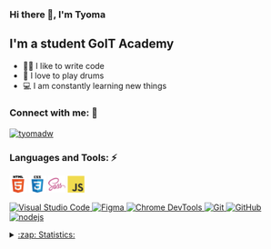 ### Hi there 👋, I'm Tyoma

## I'm a student GoIT Academy

- 👨‍💻 I like to write code
- 🥁 I love to play drums
- 💻 I am constantly learning new things

### Connect with me: 🔗

<a href="https://linkedin.com/in/tyomadw" target="blank"><img align="center" src="https://raw.githubusercontent.com/rahuldkjain/github-profile-readme-generator/master/src/images/icons/Social/linked-in-alt.svg" alt="tyomadw" width="26px" /></a>

### Languages and Tools: ⚡

<p align="left">
<img href="https://www.w3.org/html/" alt="html5" title="HTML 5" width="30" src="https://raw.githubusercontent.com/github/explore/80688e429a7d4ef2fca1e82350fe8e3517d3494d/topics/html/html.png"/>

<img href="https://www.w3schools.com/css/" alt="css3" title="CSS 3" width="30" src="https://raw.githubusercontent.com/devicons/devicon/master/icons/css3/css3-original-wordmark.svg"/>

<img href="https://sass-lang.com" alt="sass" title="SASS" width="30" src="https://raw.githubusercontent.com/github/explore/80688e429a7d4ef2fca1e82350fe8e3517d3494d/topics/sass/sass.png"/>

<a href="https://developer.mozilla.org/en-US/docs/Web/JavaScript" target="_blank">
<img alt="javascript" title="JavaScript" width="30" src="https://raw.githubusercontent.com/devicons/devicon/master/icons/javascript/javascript-original.svg"/>

</p>

<p align="left">
<img alt="Visual Studio Code" width="30" src="https://www.vectorlogo.zone/logos/visualstudio_code/visualstudio_code-icon.svg"/>

<img alt="Figma" width="30" src="https://www.vectorlogo.zone/logos/figma/figma-icon.svg"/>

<img alt="Chrome DevTools" width="30" src="https://raw.githubusercontent.com/ChromeDevTools/devtools-logo/master/Logo.svg"/>

<img alt="Git" width="30" src="https://www.vectorlogo.zone/logos/git-scm/git-scm-icon.svg"/>

<img alt="GitHub" width="30" src="https://www.vectorlogo.zone/logos/github/github-icon.svg"/>

<img href="https://nodejs.org" alt="nodejs" title="Node.js" width="30" src="https://www.vectorlogo.zone/logos/nodejs/nodejs-icon.svg"/>
</p>

<details>
  <summary>:zap: Statistics:</summary>
   <img align="left" alt="codeSTACKr's GitHub Stats" src="https://github-readme-stats.vercel.app/api/top-langs/?username=tyomadw&langs_count=8&layout=compact" />
    <br />
    <img align="left" alt="codeSTACKr's GitHub Stats" src="https://github-readme-stats.vercel.app/api?username=tyomadw&show_icons=true" />
</details>
